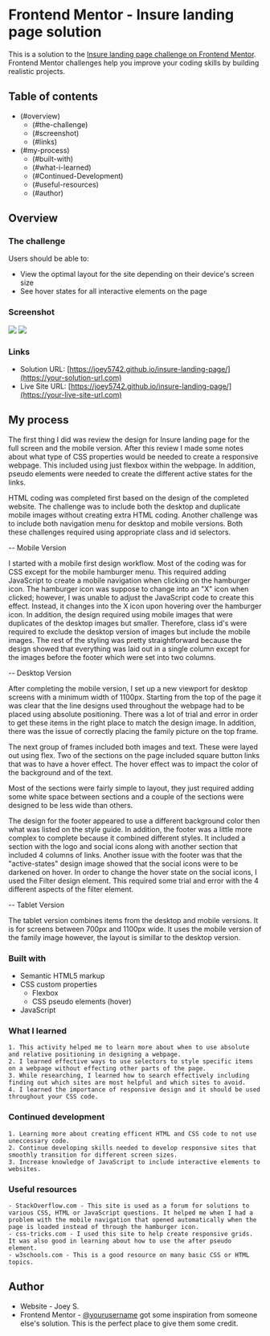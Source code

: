 # Frontend Mentor - Insure landing page solution

This is a solution to the [Insure landing page challenge on Frontend Mentor](https://www.frontendmentor.io/challenges/insure-landing-page-uTU68JV8). Frontend Mentor challenges help you improve your coding skills by building realistic projects. 

## Table of contents

- (#overview)
  - (#the-challenge)
  - (#screenshot)
  - (#links)
- (#my-process)
  - (#built-with)
  - (#what-i-learned)
  - (#Continued-Development)
  - (#useful-resources)
  - (#author)


## Overview

### The challenge

Users should be able to:

- View the optimal layout for the site depending on their device's screen size
- See hover states for all interactive elements on the page

### Screenshot

![](design/Insure-landing-page_1440px.png)
![](design/Insure-landing-page_375px.png)

### Links

- Solution URL: [https://joey5742.github.io/insure-landing-page/](https://your-solution-url.com)
- Live Site URL: [https://joey5742.github.io/insure-landing-page/](https://your-live-site-url.com)

## My process

The first thing I did was review the design for Insure landing page for the full screen and the mobile version. After this review I made some notes about what type of CSS properties would be needed to create a responsive webpage. This included using just flexbox within the webpage. In addition, pseudo elements were needed to create the different active states for the links. 

HTML coding was completed first based on the design of the completed website. The challenge was to include both the desktop and duplicate mobile images without creating extra HTML coding. Another challenge was to include both navigation menu for desktop and mobile versions. Both these challenges required using appropriate class and id selectors.

-- Mobile Version

I started with a mobile first design workflow.  Most of the coding was for CSS except for the mobile hamburger menu. This required adding JavaScript to create a mobile navigation when clicking on the hamburger icon. The hamburger icon was suppose to change into an "X" icon when clicked; however, I was unable to adjust the JavaScript code to create this effect. Instead, it changes into the X icon upon hovering over the hamburger icon.  In addition, the design required using mobile images that were duplicates of the desktop images but smaller. Therefore, class id's were required to exclude the desktop version of images but include the mobile images. The rest of the styling was pretty straightforward because the design showed that everything was laid out in a single column except for the images before the footer which were set into two columns. 


-- Desktop Version 

After completing the mobile version, I set up a new viewport for desktop screens with a minimum width of 1100px. Starting from the top of the page it was clear that the line designs used throughout the webpage had to be placed using absolute positioning. There was a lot of trial and error in order to get these items in the right place to match the design image. In addition, there was the issue of correctly placing the family picture on the top frame. 

The next group of frames included both images and text. These were layed out using flex. Two of the sections on the page included square button links that was to have a hover effect. The hover effect was to impact the color of the background and of the text. 

Most of the sections were fairly simple to layout, they just required adding some white space between sections and a couple of the sections were designed to be less wide than others. 

The design for the footer appeared to use a different background color then what was listed on the style guide. In addition, the footer was a little more complex to complete because it combined different styles. It included a section with the logo and social icons along with another section that included 4 columns of links. Another issue with the footer was that the "active-states" design image showed that the social icons were to be darkened on hover. In order to change the hover state on the social icons, I used the Filter design element.  This required some trial and error with the 4 different aspects of the filter element. 



-- Tablet Version 

The tablet version combines items from the desktop and mobile versions. It is for screens between 700px and 1100px wide. It uses the mobile version of the family image however, the layout is simillar to the desktop version.   


### Built with

- Semantic HTML5 markup
- CSS custom properties
	- Flexbox
	- CSS pseudo elements (hover)
- JavaScript

### What I learned

	1. This activity helped me to learn more about when to use absolute and relative positioning in designing a webpage. 
	2. I learned effective ways to use selectors to style specific items on a webpage without effecting other parts of the page. 
	3. While researching, I learned how to search effectively including finding out which sites are most helpful and which sites to avoid. 
	4. I learned the importance of responsive design and it should be used throughout your CSS code. 


### Continued development

	1. Learning more about creating efficent HTML and CSS code to not use uneccessary code.
	2. Continue developing skills needed to develop responsive sites that smoothly transition for different screen sizes. 
	3. Increase knowledge of JavaScript to include interactive elements to websites. 
	
### Useful resources

	- StackOverflow.com - This site is used as a forum for solutions to various CSS, HTML or JavaScript questions. It helped me when I had a problem with the mobile navigation that opened automatically when the page is loaded instead of through the hamburger icon.
	- css-tricks.com - I used this site to help create responsive grids. It was also good in learning about how to use the after pseudo element. 
	- w3schools.com - This is a good resource on many basic CSS or HTML topics.

## Author

- Website - Joey S. 
- Frontend Mentor - [@yourusername](https://www.frontendmentor.io/profile/yourusername)
got some inspiration from someone else's solution. This is the perfect place to give them some credit.

